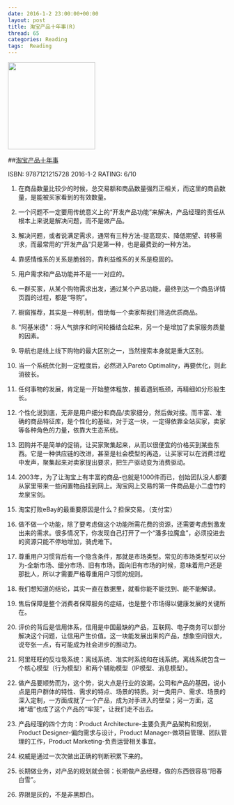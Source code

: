 ```yaml
---
date: 2016-1-2 23:00:00+00:00
layout: post
title: 淘宝产品十年事(R)
thread: 65
categories: Reading
tags:  Reading
---
```


<img src="http://ec4.images-amazon.com/images/I/414k7DbTMYL.jpg" width="200" />

##[淘宝产品十年事](http://amzn.to/1mnmuuJ)

ISBN: 9787121215728 2016-1-2 RATING: 6/10

1. 在商品数量比较少的时候，总交易额和商品数量强烈正相关，而这里的商品数量，是能被买家看到的有效数量。

2. 一个问题不一定要用传统意义上的“开发产品功能”来解决，产品经理的责任从根本上来说是解决问题，而不是做产品。

3. 解决问题，或者说满足需求，通常有三种方法-提高现实、降低期望、转移需求，而最常用的“开发产品”只是第一种，也是最费劲的一种方法。

4. 靠感情维系的关系是脆弱的，靠利益维系的关系是稳固的。

5. 用户需求和产品功能并不是一一对应的。

6. 一群买家，从某个购物需求出发，通过某个产品功能，最终到达一个商品详情页面的过程，都是“导购”。

7. 橱窗推荐，其实是一种机制，借助每一个卖家帮我们筛选优质商品。

8. "阿基米德"：将人气排序和时间轮播结合起来，另一个是增加了卖家服务质量的因素。

9. 导航也是线上线下购物的最大区别之一，当然搜索本身就是重大区别。

10. 当一个系统优化到一定程度后，必然进入Pareto Optimality，再要优化，则此消彼长。

11. 任何事物的发展，肯定是一开始整体粗放，接着遇到瓶颈，再精细如分形般生长。

12. 个性化说到底，无非是用户细分和商品/卖家细分，然后做对接。而丰富、准确的商品特征库，是个性化的基础，对于这一块，一定得依靠全站买家，卖家等各种角色的力量，依靠大生态系统。

13. 团购并不是简单的促销，让买家聚集起来，从而以很便宜的价格买到某些东西。它是一种供应链的改进，甚至是社会模型的再造，让买家可以在消费过程中发声，聚集起来对卖家提出要求，把生产驱动变为消费驱动。

14. 2003年，为了让淘宝上有丰富的商品-也就是1000件而已，创始团队没人都要从家里带来一些闲置物品挂到网上。淘宝网上交易的第一件商品是小二虚竹的龙泉宝剑。

15. 淘宝打败eBay的最重要原因是什么？担保交易。（支付宝）

16. 做不做一个功能，除了要考虑做这个功能所需花费的资源，还需要考虑到激发出来的需求。很多情况下，你发现自己打开了一个“潘多拉魔盒”，必须投进去的资源只能不停地增加，骑虎难下。

17. 尊重用户习惯背后有一个隐含条件，那就是市场类型。常见的市场类型可以分为-全新市场、细分市场、旧有市场。面向旧有市场的时候，意味着用户还是那批人，所以才需要严格尊重用户习惯的规则。

18. 我们想知道的结论，其实一直在数据里，就看你能不能找到、能不能解读。

19. 售后保障是整个消费者保障服务的症结，也是整个市场得以健康发展的关键所在。

20. 评价的背后是信用体系，信用是中国最缺的产品，互联网、电子商务可以部分解决这个问题，让信用产生价值。这一块能发展出来的产品，想象空间很大，说夸张一点，有可能成为社会进步的推动力。

21. 阿里旺旺的反垃圾系统：离线系统、准实时系统和在线系统。离线系统包含一个核心模型（行为模型）和两个辅助模型（IP模型、消息模型）。

22. 做产品要顺势而为，这个势，说大点是行业的浪潮，公司和产品的基因，说小点是用户群体的特性、需求的特点、场景的特质。对一类用户、需求、场景的深入定制，一方面成就了一个产品，成为对手进入的壁垒；另一方面，这堵“墙”也成了这个产品的“牢笼”，让我们走不出去。

23. 产品经理的四个方向：Product Architecture-主要负责产品架构和规划，Product Designer-偏向需求与设计，Product Manager-做项目管理、团队管理的工作，Product Marketing-负责运营相关事宜。

24. 权威是通过一次次做出正确的判断积累下来的。

25. 长期做业务，对产品的规划就会弱：长期做产品经理，做的东西很容易“阳春白雪”。

26. 界限是灰的，不是非黑即白。